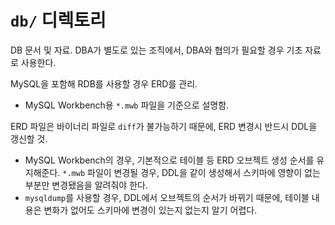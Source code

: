 # `db/` 디렉토리

DB 문서 및 자료.
DBA가 별도로 있는 조직에서, DBA와 협의가 필요할 경우 기초 자료로 사용한다.

MySQL을 포함해 RDB를 사용할 경우 ERD를 관리.
- MySQL Workbench용 `*.mwb` 파일을 기준으로 설명함.

ERD 파일은 바이너리 파일로 `diff`가 불가능하기 때문에, ERD 변경시 반드시 DDL을 갱신할 것.
- MySQL Workbench의 경우, 기본적으로 테이블 등 ERD 오브젝트 생성 순서를 유지해준다.
`*.mwb` 파일이 변경될 경우, DDL을 같이 생성해서 스키마에 영향이 없는 부분만 변경됐음을 알려줘야 한다.
- `mysqldump`를 사용할 경우, DDL에서 오브젝트의 순서가 바뀌기 때문에, 테이블 내용은 변화가 없어도 스키마에 변경이 있는지 없는지 알기 어렵다. 